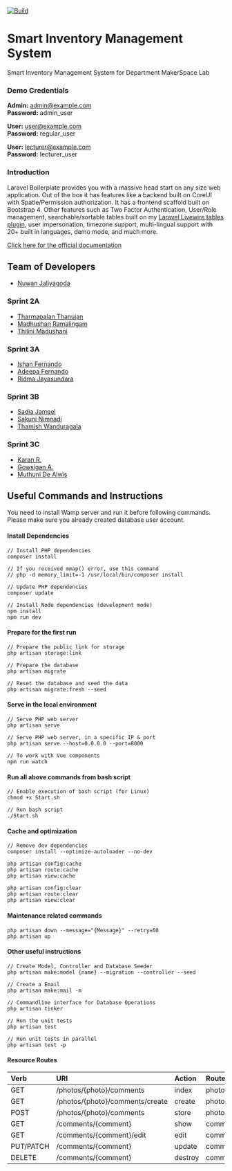 [![Build](https://github.com/cepdnaclk/smart-inventory-management-system/actions/workflows/laravel.yml/badge.svg)](https://github.com/cepdnaclk/smart-inventory-management-system/actions/workflows/laravel.yml)

# Smart Inventory Management System

Smart Inventory Management System for Department MakerSpace Lab

### Demo Credentials

**Admin:** admin@example.com  
**Password:** admin_user

**User:** user@example.com  
**Password:** regular_user

**User:** lecturer@example.com  
**Password:** lecturer_user

### Introduction

Laravel Boilerplate provides you with a massive head start on any size web application. Out of the box it has features like a backend built on CoreUI with Spatie/Permission authorization. It has a frontend scaffold built on Bootstrap 4. Other features such as Two Factor Authentication, User/Role management, searchable/sortable tables built on my [Laravel Livewire tables plugin](https://github.com/rappasoft/laravel-livewire-tables), user impersonation, timezone support, multi-lingual support with 20+ built in languages, demo mode, and much more.

[Click here for the official documentation](http://laravel-boilerplate.com)

## Team of Developers
- [Nuwan Jaliyagoda](http://github.com/NuwanJ)

### Sprint 2A
- [Tharmapalan Thanujan](http://github.com/thanujan96)
- [Madhushan Ramalingam](https://github.com/DrMadhushan)
- [Thilini Madushani](http://github.com/Thilini98)

### Sprint 3A
- [Ishan Fernando](https://github.com/ishanfdo18098)
- [Adeepa Fernando](https://github.com/NipunFernando)
- [Ridma Jayasundara ](https://github.com/ridmajayasundara)

### Sprint 3B
- [Sadia Jameel](https://github.com/SaadiaJameel)
- [Sakuni Nimnadi](https://github.com/SakuniJayasinghe)
- [Thamish Wanduragala](https://github.com/Thamish99)

### Sprint 3C
- [Karan R.](https://github.com/rasathuraikaran)
- [Gowsigan A.](https://github.com/AnnalingamGowsigan)
- [Muthuni De Alwis](https://github.com/muthuni-dealwis)


## Useful Commands and Instructions

You need to install Wamp server and run it before following commands.
Please make sure you already created database user account.

#### Install Dependencies
```
// Install PHP dependencies
composer install

// If you received mmap() error, use this command 
// php -d memory_limit=-1 /usr/local/bin/composer install

// Update PHP dependencies
composer update

// Install Node dependencies (development mode)
npm install
npm run dev
```

#### Prepare for the first run

```
// Prepare the public link for storage
php artisan storage:link

// Prepare the database
php artisan migrate

// Reset the database and seed the data
php artisan migrate:fresh --seed

```

#### Serve in the local environment

```
// Serve PHP web server
php artisan serve

// Serve PHP web server, in a specific IP & port
php artisan serve --host=0.0.0.0 --port=8000

// To work with Vue components
npm run watch
```
#### Run all above commands from bash script

```
// Enable execution of bash script (for Linux)
chmod +x Start.sh

// Run bash script
./Start.sh
```

#### Cache and optimization
```
// Remove dev dependencies
composer install --optimize-autoloader --no-dev

php artisan config:cache
php artisan route:cache
php artisan view:cache

php artisan config:clear
php artisan route:clear
php artisan view:clear
```

#### Maintenance related commands  
```
php artisan down --message="{Message}" --retry=60
php artisan up
```

#### Other useful instructions

```
// Create Model, Controller and Database Seeder
php artisan make:model {name} --migration --controller --seed

// Create a Email
php artisan make:mail -m

// Commandline interface for Database Operations
php artisan tinker

// Run the unit tests
php artisan test

// Run unit tests in parallel
php artisan test -p

```

#### Resource Routes

| Verb	      | URI	                             | Action	  | Route Name             |
|:-----------|:---------------------------------|:---------|:-----------------------|
| GET	       | /photos/{photo}/comments	        | index	   | photos.comments.index  |
| GET	       | /photos/{photo}/comments/create	 | create	  | photos.comments.create |
| POST	      | /photos/{photo}/comments	        | store	   | photos.comments.store  |
| GET	       | /comments/{comment}	             | show	    | comments.show          |
| GET	       | /comments/{comment}/edit	        | edit	    | comments.edit          |
| PUT/PATCH	 | /comments/{comment}	             | update	  | comments.update        |
| DELETE	    | /comments/{comment}	             | destroy	 | comments.destroy       |
